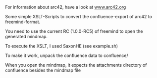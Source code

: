 For information about arc42, have a look at www.arc42.org

Some simple XSLT-Scripts to convert the confluence-export of arc42 to freemind-format.

You need to use the current RC (1.0.0-RC5) of freemind to open the generated mindmap.

To execute the XSLT, I used SaxonHE (see example.sh)

To make it work, unpack the confluence data to confluence/

When you open the mindmap, it expects the attachments directory of confluence besides
the mindmap file

